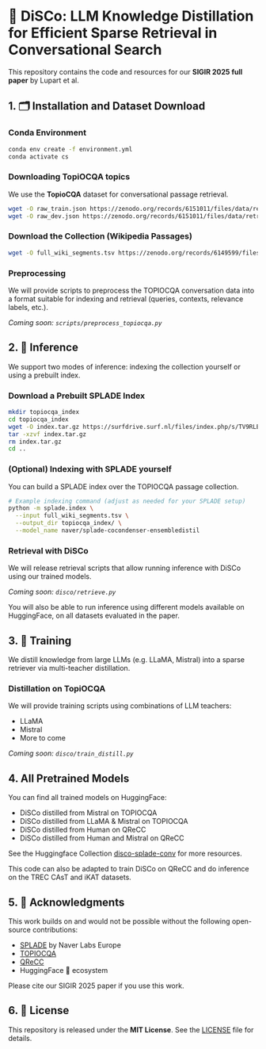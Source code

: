 # 🤖 DiSCo: LLM Knowledge Distillation for Efficient Sparse Retrieval in Conversational Search

This repository contains the code and resources for our **SIGIR 2025 full paper** by Lupart et al.


## 1. 🗂️ Installation and Dataset Download

### Conda Environment

```bash
conda env create -f environment.yml
conda activate cs
```

### Downloading TopiOCQA topics

We use the **TopioCQA** dataset for conversational passage retrieval.

```bash
wget -O raw_train.json https://zenodo.org/records/6151011/files/data/retriever/all_history/train.json?download=1
wget -O raw_dev.json https://zenodo.org/records/6151011/files/data/retriever/all_history/dev.json?download=1
````

### Download the Collection (Wikipedia Passages)

```bash
wget -O full_wiki_segments.tsv https://zenodo.org/records/6149599/files/data/wikipedia_split/full_wiki_segments.tsv?download=1
```

### Preprocessing

We will provide scripts to preprocess the TOPIOCQA conversation data into a format suitable for indexing and retrieval (queries, contexts, relevance labels, etc.).

*Coming soon: `scripts/preprocess_topiocqa.py`*



## 2. 🚀 Inference

We support two modes of inference: indexing the collection yourself or using a prebuilt index.

### Download a Prebuilt SPLADE Index

```bash
mkdir topiocqa_index
cd topiocqa_index
wget -O index.tar.gz https://surfdrive.surf.nl/files/index.php/s/TV9RLEYQqXA2Z04/download
tar -xzvf index.tar.gz
rm index.tar.gz
cd ..
```

### (Optional) Indexing with SPLADE yourself

You can build a SPLADE index over the TOPIOCQA passage collection.

```bash
# Example indexing command (adjust as needed for your SPLADE setup)
python -m splade.index \
  --input full_wiki_segments.tsv \
  --output_dir topiocqa_index/ \
  --model_name naver/splade-cocondenser-ensembledistil
```

### Retrieval with DiSCo

We will release retrieval scripts that allow running inference with DiSCo using our trained models.

*Coming soon: `disco/retrieve.py`*

You will also be able to run inference using different models available on HuggingFace, on all datasets evaluated in the paper.


## 3. 🚀 Training

We distill knowledge from large LLMs (e.g. LLaMA, Mistral) into a sparse retriever via multi-teacher distillation.

### Distillation on TopiOCQA

We will provide training scripts using combinations of LLM teachers:

* LLaMA
* Mistral
* More to come

*Coming soon: `disco/train_distill.py`*


## 4. All Pretrained Models

You can find all trained models on HuggingFace:

* DiSCo distilled from Mistral on TOPIOCQA
* DiSCo distilled from LLaMA & Mistral on TOPIOCQA
* DiSCo distilled from Human on QReCC
* DiSCo distilled from Human and Mistral on QReCC

See the Huggingface Collection [disco-splade-conv](https://huggingface.co/collections/slupart/splade-conversational-6800f23d0c61997aa33cf4e4) for more resources.

This code can also be adapted to train DiSCo on QReCC and do inference on the TREC CAsT and iKAT datasets.

## 5. 🙏 Acknowledgments

This work builds on and would not be possible without the following open-source contributions:

* [SPLADE](https://github.com/naver/splade) by Naver Labs Europe
* [TOPIOCQA](https://github.com/prdwb/topiocqa)
* [QReCC](https://github.com/apple/ml-qrecc)
* HuggingFace 🤗 ecosystem

Please cite our SIGIR 2025 paper if you use this work.


## 6. 📜 License

This repository is released under the **MIT License**.
See the [LICENSE](./LICENSE) file for details.

